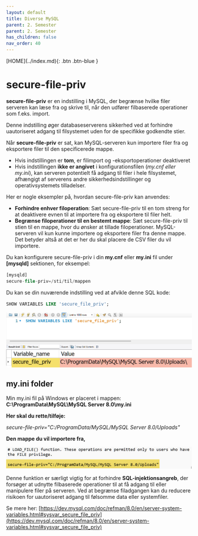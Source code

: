 ```yaml
---
layout: default
title: Diverse MySQL
parent: 2. Semester
parent: 2. Semester
has_children: false
nav_order: 40
---
```


<span class="fs-1">
[HOME](../index.md){: .btn .btn-blue }
</span>

# secure-file-priv
**secure-file-priv** er en indstilling i MySQL, der begrænse hvilke filer serveren kan læse fra og skrive til, når den udfører filbaserede operationer som f.eks. import.

Denne indstilling øger databaseserverens sikkerhed ved at forhindre uautoriseret adgang til filsystemet uden for de specifikke godkendte stier.

Når **secure-file-priv** er sat, kan MySQL-serveren kun importere filer fra og eksportere filer til den specificerede mappe. 

- Hvis indstillingen er **tom**, er filimport og -eksportoperationer deaktiveret
- Hvis indstillingen **ikke er angivet** i konfigurationsfilen (*my.cnf eller my.ini*), kan serveren potentielt få adgang til filer i hele filsystemet, afhængigt af serverens andre sikkerhedsindstillinger og operativsystemets tilladelser.

Her er nogle eksempler på, hvordan secure-file-priv kan anvendes:

- **Forhindre enhver filoperation**: Sæt secure-file-priv til en tom streng for at deaktivere evnen til at importere fra og eksportere til filer helt.
- **Begrænse filoperationer til en bestemt mappe**: Sæt secure-file-priv til stien til en mappe, hvor du ønsker at tillade filoperationer. MySQL-serveren vil kun kunne importere og eksportere filer fra denne mappe. Det betyder altså at det er her du skal placere de CSV filer du vil importere.

Du kan konfigurere secure-file-priv i din **my.cnf** eller **my.ini** fil under **[mysqld]** sektionen, for eksempel:

```sql
[mysqld]
secure-file-priv=/sti/til/mappen
```

Du kan se din nuværende indstilling ved at afvikle denne SQL kode:

```sql
SHOW VARIABLES LIKE 'secure_file_priv';
```

![](../image/mysql_fil_priv.jpg)

## my.ini folder
Min my.ini fil på Windows er placeret i mappen: **C:\ProgramData\MySQL\MySQL Server 8.0\my.ini**

**Her skal du rette/tilføje:**

*secure-file-priv="C:/ProgramData/MySQL/MySQL Server 8.0/Uploads"*

**Den mappe du vil importere fra,**

![](../image/secure-fil-priv.jpg)

Denne funktion er særligt vigtig for at forhindre **SQL-injektionsangreb**, der forsøger at udnytte filbaserede operationer til at få adgang til eller manipulere filer på serveren. Ved at begrænse filadgangen kan du reducere risikoen for uautoriseret adgang til følsomme data eller systemfiler.

Se mere her: [https://dev.mysql.com/doc/refman/8.0/en/server-system-variables.html#sysvar_secure_file_priv](https://dev.mysql.com/doc/refman/8.0/en/server-system-variables.html#sysvar_secure_file_priv)
